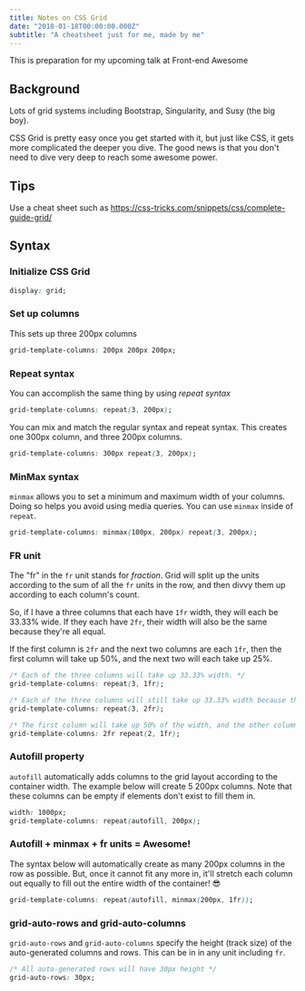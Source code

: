 ```yaml
---
title: Notes on CSS Grid
date: "2018-01-18T00:00:00.000Z"
subtitle: "A cheatsheet just for me, made by me"
---
```


This is preparation for my upcoming talk at Front-end Awesome

## Background

Lots of grid systems including Bootstrap, Singularity, and Susy (the big boy).

CSS Grid is pretty easy once you get started with it, but just like CSS, it gets more complicated the deeper you dive. The good news is that you don't need to dive very deep to reach some awesome power.

## Tips

Use a cheat sheet such as https://css-tricks.com/snippets/css/complete-guide-grid/

## Syntax

### Initialize CSS Grid

```css
display: grid;
```

### Set up columns

This sets up three 200px columns
```css
grid-template-columns: 200px 200px 200px;
```

### Repeat syntax
You can accomplish the same thing by using *repeat syntax*

```css
grid-template-columns: repeat(3, 200px);
```

You can mix and match the regular syntax and repeat syntax. This creates one 300px column, and three 200px columns.

```css
grid-template-columns: 300px repeat(3, 200px);
```

### MinMax syntax

`minmax` allows you to set a minimum and maximum width of your columns. Doing so helps you avoid using media queries. You can use `minmax` inside of `repeat`.

```css
grid-template-columns: minmax(100px, 200px) repeat(3, 200px);
```

### FR unit

The "fr" in the `fr` unit stands for *fraction*. Grid will split up the units according to the sum of all the `fr` units in the row, and then divvy them up according to each column's count.

So, if I have a three columns that each have `1fr` width, they will each be 33.33% wide. If they each have `2fr`, their width will also be the same because they're all equal.

If the first column is `2fr` and the next two columns are each `1fr`, then the first column will take up 50%, and the next two will each take up 25%.

```css
/* Each of the three columns will take up 33.33% width. */
grid-template-columns: repeat(3, 1fr);

/* Each of the three columns will still take up 33.33% width because they're all equal. */
grid-template-columns: repeat(3, 2fr);

/* The first column will take up 50% of the width, and the other columns will each take up 25% width. */
grid-template-columns: 2fr repeat(2, 1fr);

```


### Autofill property

`autofill` automatically adds columns to the grid layout according to the container width. The example below will create 5 200px columns. Note that these columns can be empty if elements don't exist to fill them in.

```css
width: 1000px;
grid-template-columns: repeat(autofill, 200px);
```

### Autofill + minmax + fr units = Awesome!

The syntax below will automatically create as many 200px columns in the row as possible. But, once it cannot fit any more in, it'll stretch each column out equally to fill out the entire width of the container! 😎

```css
grid-template-columns: repeat(autofill, minmax(200px, 1fr));
```

### grid-auto-rows and grid-auto-columns

`grid-auto-rows` and `grid-auto-columns` specify the height (track size) of the auto-generated columns and rows. This can be in in any unit including `fr`.

```css
/* All auto-generated rows will have 30px height */
grid-auto-rows: 30px;
```

### 

```css

```

### 

```css

```

### 

```css

```

### 

```css

```

### 

```css

```

### 

```css

```
